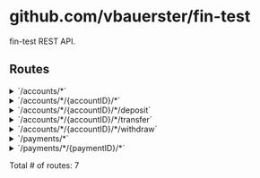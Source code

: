 # github.com/vbauerster/fin-test

fin-test REST API.

## Routes

<details>
<summary>`/accounts/*`</summary>

- [RequestID]()
- [Logger]()
- [Recoverer]()
- [SetContentType.func1]()
- **/accounts/***
	- **/**
		- _POST_
			- [(*server).createAccount-fm](/app/handlers.go#L40)
		- _GET_
			- [(*server).listAccounts-fm](/app/handlers.go#L30)

</details>
<details>
<summary>`/accounts/*/{accountID}/*`</summary>

- [RequestID]()
- [Logger]()
- [Recoverer]()
- [SetContentType.func1]()
- **/accounts/***
	- **/{accountID}/***
		- [(*server).accountCtx-fm](/app/middleware.go#L16)
		- **/**
			- _GET_
				- [(*server).getAccount-fm](/app/handlers.go#L79)
			- _PUT_
				- [(*server).updateAccount-fm](/app/handlers.go#L91)
			- _DELETE_
				- [(*server).deleteAccount-fm](/app/handlers.go#L109)

</details>
<details>
<summary>`/accounts/*/{accountID}/*/deposit`</summary>

- [RequestID]()
- [Logger]()
- [Recoverer]()
- [SetContentType.func1]()
- **/accounts/***
	- **/{accountID}/***
		- [(*server).accountCtx-fm](/app/middleware.go#L16)
		- **/deposit**
			- _POST_
				- [(*server).doDeposit-fm](/app/handlers.go#L121)

</details>
<details>
<summary>`/accounts/*/{accountID}/*/transfer`</summary>

- [RequestID]()
- [Logger]()
- [Recoverer]()
- [SetContentType.func1]()
- **/accounts/***
	- **/{accountID}/***
		- [(*server).accountCtx-fm](/app/middleware.go#L16)
		- **/transfer**
			- _POST_
				- [(*server).doTransfer-fm](/app/handlers.go#L228)

</details>
<details>
<summary>`/accounts/*/{accountID}/*/withdraw`</summary>

- [RequestID]()
- [Logger]()
- [Recoverer]()
- [SetContentType.func1]()
- **/accounts/***
	- **/{accountID}/***
		- [(*server).accountCtx-fm](/app/middleware.go#L16)
		- **/withdraw**
			- _POST_
				- [(*server).doWithdraw-fm](/app/handlers.go#L171)

</details>
<details>
<summary>`/payments/*`</summary>

- [RequestID]()
- [Logger]()
- [Recoverer]()
- [SetContentType.func1]()
- **/payments/***
	- **/**
		- _GET_
			- [(*server).listPayments-fm](/app/handlers.go#L14)

</details>
<details>
<summary>`/payments/*/{paymentID}/*`</summary>

- [RequestID]()
- [Logger]()
- [Recoverer]()
- [SetContentType.func1]()
- **/payments/***
	- **/{paymentID}/***
		- [(*server).paymentCtx-fm](/app/middleware.go#L40)
		- **/**
			- _GET_
				- [(*server).getPayment-fm](/app/handlers.go#L21)

</details>

Total # of routes: 7
